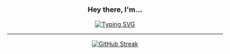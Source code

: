 <div align="center">
  <h3>Hey there, I'm...</h3>
  <a href="https://git.io/typing-svg"><img src="https://readme-typing-svg.herokuapp.com?font=Poppins&size=49&pause=1000&color=00DDFF&center=true&vCenter=true&width=800&height=60&lines=Kieran Perkinton;📚+Always+Learning+New+Skills" alt="Typing SVG" /></a>
  
  ---
  [![GitHub Streak](https://streak-stats.demolab.com?user=mountaintiger144&theme=prussian&hide_border=true&border_radius=32&date_format=M%20j%5B%2C%20Y%5D&background=1F222E&ring=00DDFF&fire=00DDFF&currStreakLabel=FFFFFF&currStreakNum=00DDFF&sideNums=00DDFF&sideLabels=FFFFFF)](https://git.io/streak-stats)
</div>
